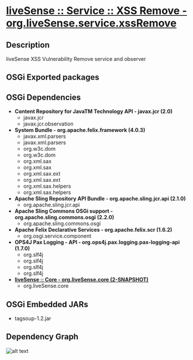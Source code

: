 # [liveSense :: Service :: XSS Remove - org.liveSense.service.xssRemove](http://github.com/liveSense/org.liveSense.service.xssRemove)

## Description
liveSense XSS Vulnerability Remove service and observer

## OSGi Exported packages

## OSGi Dependencies
* __Content Repository for JavaTM Technology API - javax.jcr (2.0)__
	* javax.jcr
	* javax.jcr.observation
* __System Bundle - org.apache.felix.framework (4.0.3)__
	* javax.xml.parsers
	* javax.xml.parsers
	* org.w3c.dom
	* org.w3c.dom
	* org.xml.sax
	* org.xml.sax
	* org.xml.sax.ext
	* org.xml.sax.ext
	* org.xml.sax.helpers
	* org.xml.sax.helpers
* __Apache Sling Repository API Bundle - org.apache.sling.jcr.api (2.1.0)__
	* org.apache.sling.jcr.api
* __Apache Sling Commons OSGi support - org.apache.sling.commons.osgi (2.2.0)__
	* org.apache.sling.commons.osgi
* __Apache Felix Declarative Services - org.apache.felix.scr (1.6.2)__
	* org.osgi.service.component
* __OPS4J Pax Logging - API - org.ops4j.pax.logging.pax-logging-api (1.7.0)__
	* org.slf4j
	* org.slf4j
	* org.slf4j
	* org.slf4j
* __[liveSense :: Core - org.liveSense.core (2-SNAPSHOT)](http://github.com/liveSense/org.liveSense.core)__
	* org.liveSense.core

## OSGi Embedded JARs
* tagsoup-1.2.jar

## Dependency Graph
![alt text](http://raw.github.com.everydayimmirror.in/liveSense/org.liveSense.service.xssRemove/master/osgidependencies.svg "")